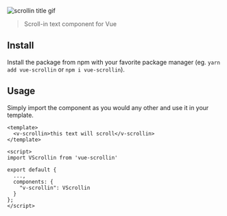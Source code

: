 ![scrollin title gif](https://user-images.githubusercontent.com/38357771/42121309-2af34540-7c5f-11e8-9ad9-4b7bcbb485a2.gif)

> Scroll-in text component for Vue

## Install
Install the package from npm with your favorite package manager (eg. `yarn add vue-scrollin` or `npm i vue-scrollin`).

## Usage
Simply import the component as you would any other and use it in your template.

```
<template>
  <v-scrollin>this text will scroll</v-scrollin>
</template>

<script>
import VScrollin from 'vue-scrollin'

export default {
  ...,
  components: {
    "v-scrollin": VScrollin
  }
};
</script>
```
